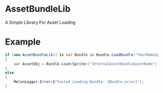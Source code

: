 # AssetBundleLib
A Simple Library For Asset Loading
# Example
```csharp
if (new AssetBundleLib() is var Bundle && Bundle.LoadBundle("YourNameSpace.ResourcesOrFolderName.FileNameOfEmbeddedResource.asset")) // This If Also Checks If It Successfully Loaded As To Prevent Further Exceptions
{
    var AssetObj = Bundle.Load<Sprite>("InternalAssetBundleAssetName");
}
else
{
    MelonLogger.Error($"Failed Loading Bundle: {Bundle.error}");
}
